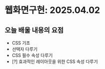 # 웹화면구현: 2025.04.02
## 오늘 배울 내용의 요점
       
 - CSS 기초
 - 선택자 다루기
 - CSS 필수 속성 다루기
 -  [?] 효과적인 레이아웃을 위한 CSS 속성 다루기
     